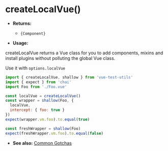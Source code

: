 # createLocalVue()

- **Returns:**
  - `{Component}`

- **Usage:**

createLocalVue returns a Vue class for you to add components, mixins and install plugins without polluting the global Vue class.

Use it with `options.localVue`

```js
import { createLocalVue, shallow } from 'vue-test-utils'
import { expect } from 'chai'
import Foo from './Foo.vue'

const localVue = createLocalVue()
const wrapper = shallow(Foo, {
  localVue,
  intercept: { foo: true }
})
expect(wrapper.vm.foo).to.equal(true)

const freshWrapper = shallow(Foo)
expect(freshWrapper.vm.foo).to.equal(false)
```

- **See also:** [Common Gotchas](/en/common-gotchas.md)